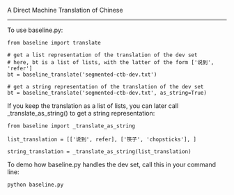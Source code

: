 A Direct Machine Translation of Chinese

----

To use baseline.py:

```
from baseline import translate

# get a list representation of the translation of the dev set
# here, bt is a list of lists, with the latter of the form ['说到', 'refer']
bt = baseline_translate('segmented-ctb-dev.txt')

# get a string representation of the translation of the dev set
bt = baseline_translate('segmented-ctb-dev.txt', as_string=True)
```

If you keep the translation as a list of lists, you can later call _translate_as_string() to get a string representation:

```
from baseline import _translate_as_string

list_translation = [['说到', refer], ['筷子', 'chopsticks'], ]

string_translation = _translate_as_string(list_translation)
```

To demo how baseline.py handles the dev set, call this in your command line:

```
python baseline.py
```